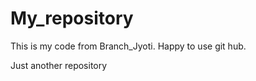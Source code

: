 # My_repository

This is my code from Branch_Jyoti. 
Happy to use git hub.



Just another repository
